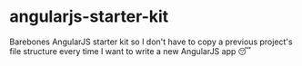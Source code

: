 # angularjs-starter-kit
Barebones AngularJS starter kit so I don't have to copy a previous project's file structure every time I want to write a new AngularJS app 😴
